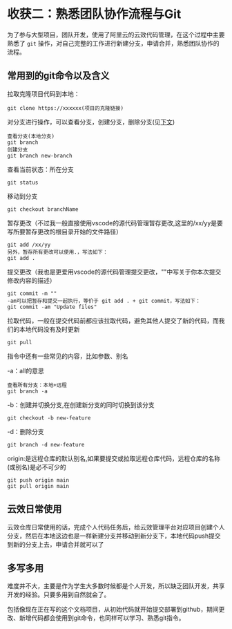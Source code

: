 # 收获二：熟悉团队协作流程与Git

为了参与大型项目，团队开发，使用了阿里云的云效代码管理，在这个过程中主要熟悉了 `git` 操作，对自己完整的工作进行新建分支，申请合并，熟悉团队协作的流程。

## 常用到的git命令以及含义

拉取克隆项目代码到本地：
```
git clone https://xxxxxx(项目的克隆链接)
```
对分支进行操作，可以查看分支，创建分支，删除分支(见[下文](#del-branch))
```
查看分支(本地分支)
git branch
创建分支
git branch new-branch
```
查看当前状态：所在分支
```
git status
```
移动到分支
```
git checkout branchName
```
暂存更改（不过我一般直接使用vscode的源代码管理暂存更改,这里的/xx/yy是要写所要暂存更改的根目录开始的文件路径）
```
git add /xx/yy
另外，暂存所有更改可以使用.，写法如下：
git add .
```
提交更改（我也是更爱用vscode的源代码管理提交更改，""中写关于你本次提交修改内容的描述）
```
git commit -m ""
-am可以把暂存和提交一起执行，等价于 git add . + git commit，写法如下：
git commit -am "Update files" 
```
拉取代码，一般在提交代码前都应该拉取代码，避免其他人提交了新的代码，而我们的本地代码没有及时更新
```
git pull
```

指令中还有一些常见的内容，比如参数、别名

-a：all的意思
```
查看所有分支：本地+远程
git branch -a
```
-b：创建并切换分支,在创建新分支的同时切换到该分支
```
git checkout -b new-feature
```
<a id="del-branch"></a>
-d：删除分支
```
git branch -d new-feature
```
origin:是远程仓库的默认别名,如果要提交或拉取远程仓库代码，远程仓库的名称(或别名)是必不可少的
```
git push origin main
git pull origin main
```

## 云效日常使用
云效仓库日常使用的话，完成个人代码任务后，给云效管理平台对应项目创建个人分支，然后在本地这边也是一样新建分支并移动到新分支下，本地代码push提交到新的分支上去，申请合并就可以了

## 多写多用
难度并不大，主要是作为学生大多数时候都是个人开发，所以缺乏团队开发，共享开发的经验。只要多用到自然就会了。

包括像现在正在写的这个文档项目，从初始代码就开始提交部署到github，期间更改、新增代码都会使用到git命令，也同样可以学习、熟悉git指令。